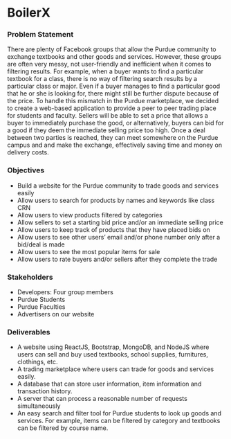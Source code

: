 # BoilerX

### Problem Statement

There are plenty of Facebook groups that allow the Purdue community to exchange textbooks and other goods and services. However, these groups are often very messy, not user-friendly and inefficient when it comes to filtering results. For example, when a buyer wants to find a        particular textbook for a class, there is no way of filtering search results by a particular class or major. Even if a buyer manages to find a particular good that he or she is looking for, there might still be further dispute because of the price. To handle this mismatch in the Purdue marketplace, we decided to create a web-based application to provide a peer to peer trading place for students and faculty. Sellers will be able to set a price that allows a buyer to immediately purchase the good, or alternatively, buyers can bid for a good if they deem the immediate selling price too high. Once a deal between two parties is reached, they can meet somewhere on the Purdue campus and and make the exchange, effectively saving time and money on delivery costs. 


### Objectives
* Build a website for the Purdue community to trade goods and services easily
* Allow users to search for products by names and keywords like class CRN
* Allow users to view products filtered by categories
* Allow sellers to set a starting bid price and/or an immediate selling price
* Allow users to keep track of products that they have placed bids on
* Allow users to see other users’ email and/or phone number only after a bid/deal is
made
* Allow users to see the most popular items for sale
* Allow users to rate buyers and/or sellers after they complete the trade


### Stakeholders
* Developers: Four group members
* Purdue Students
* Purdue Faculties
* Advertisers on our website


### Deliverables
* A website using ReactJS, Bootstrap, MongoDB, and NodeJS where users can sell and
buy used textbooks, school supplies, furnitures, clothings, etc.
* A trading marketplace where users can trade for goods and services easily.
* A database that can store user information, item information and transaction history.
* A server that can process a reasonable number of requests simultaneously
* An easy search and filter tool for Purdue students to look up goods and services. For
example, items can be filtered by category and textbooks can be filtered by course
name.